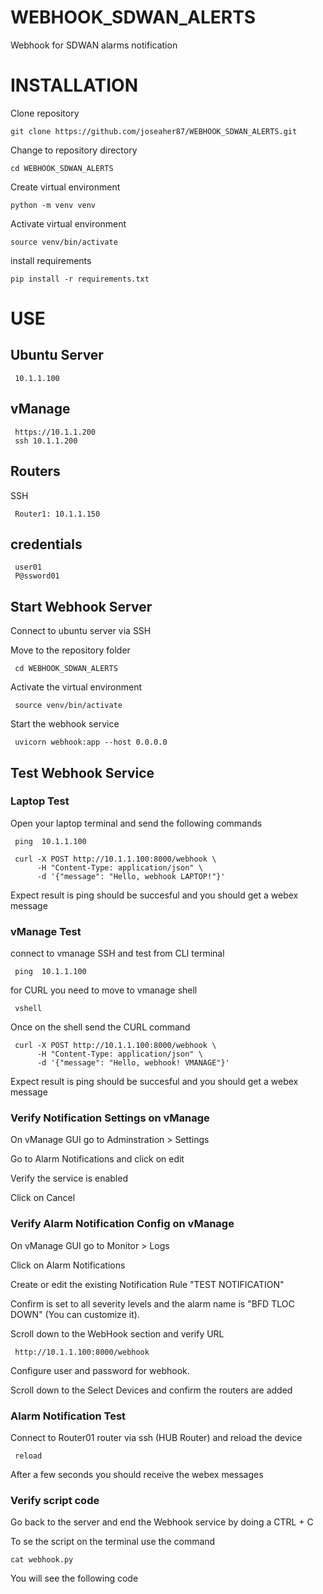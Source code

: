 # WEBHOOK_SDWAN_ALERTS

Webhook for SDWAN alarms notification

# INSTALLATION

Clone repository

    git clone https://github.com/joseaher87/WEBHOOK_SDWAN_ALERTS.git

Change to repository directory

    cd WEBHOOK_SDWAN_ALERTS

Create virtual environment

    python -m venv venv


Activate virtual environment

    source venv/bin/activate


install requirements

    pip install -r requirements.txt

# USE

## Ubuntu Server

     10.1.1.100

## vManage

     https://10.1.1.200
     ssh 10.1.1.200

## Routers

SSH

     Router1: 10.1.1.150
     

## credentials

     user01
     P@ssword01

## Start Webhook Server

Connect to ubuntu server via SSH

Move to the repository folder

     cd WEBHOOK_SDWAN_ALERTS

Activate the virtual environment

     source venv/bin/activate

Start the webhook service

     uvicorn webhook:app --host 0.0.0.0

## Test Webhook Service

### Laptop Test

Open your laptop terminal and send the following commands

     ping  10.1.1.100

     curl -X POST http://10.1.1.100:8000/webhook \
          -H "Content-Type: application/json" \
          -d '{"message": "Hello, webhook LAPTOP!"}'

Expect result is ping should be succesful and you should get a webex message

### vManage Test

connect to vmanage SSH and test from CLI terminal

     ping  10.1.1.100

for CURL you need to move to vmanage shell

     vshell

Once on the shell send the CURL command

     curl -X POST http://10.1.1.100:8000/webhook \
          -H "Content-Type: application/json" \
          -d '{"message": "Hello, webhook! VMANAGE"}'

Expect result is ping should be succesful and you should get a webex message

### Verify Notification Settings on vManage

On vManage GUI go to Adminstration > Settings

Go to Alarm Notifications and click on edit

Verify the service is enabled

Click on Cancel

### Verify Alarm Notification Config on vManage

On vManage GUI go to Monitor > Logs

Click on Alarm Notifications

Create or edit the existing Notification Rule "TEST NOTIFICATION"

Confirm is set to all severity levels and the alarm name is "BFD TLOC DOWN" (You can customize it).

Scroll down to the WebHook section and verify URL

     http://10.1.1.100:8000/webhook

Configure user and password for webhook.

Scroll down to the Select Devices and confirm the routers are added


### Alarm Notification Test

Connect to Router01 router via ssh (HUB Router) and reload the device

     reload

After a few seconds you should receive the webex messages

### Verify script code

Go back to the server and end the Webhook service by doing a CTRL + C

To se the script on the terminal use the command

    cat webhook.py

You will see the following code

